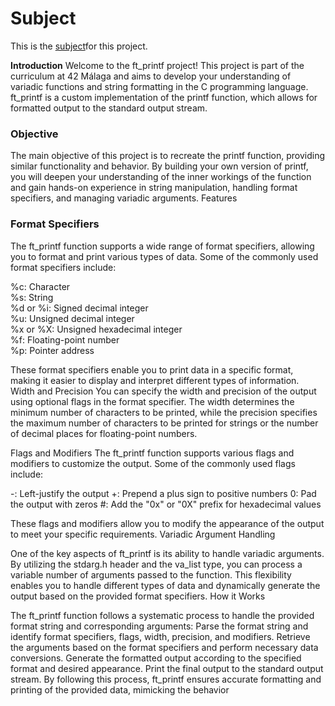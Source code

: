 <h1>Subject</h1>
This is the <a href="https://github.com/joburgos77/subjects/blob/main/es.subject.pdf" rel="nofollow">subject</a>for this project.

<b>Introduction</b>
Welcome to the ft_printf project! This project is part of the curriculum at 42 Málaga and aims to develop your understanding of variadic functions and string formatting in the C programming language. ft_printf is a custom implementation of the printf function, which allows for formatted output to the standard output stream.

<h3>Objective</h3>
The main objective of this project is to recreate the printf function, providing similar functionality and behavior. By building your own version of printf, you will deepen your understanding of the inner workings of the function and gain hands-on experience in string manipulation, handling format specifiers, and managing variadic arguments.
Features

<h3>Format Specifiers</h3>
The ft_printf function supports a wide range of format specifiers, allowing you to format and print various types of data. Some of the commonly used format specifiers include:

%c: Character<br>
%s: String<br>
%d or %i: Signed decimal integer<br>
%u: Unsigned decimal integer<br>
%x or %X: Unsigned hexadecimal integer<br>
%f: Floating-point number<br>
%p: Pointer address<br>


These format specifiers enable you to print data in a specific format, making it easier to display and interpret different types of information.
Width and Precision You can specify the width and precision of the output using optional flags in the format specifier. The width determines the minimum number of characters to be printed, while the precision specifies the maximum number of characters to be printed for strings or the number of decimal places for floating-point numbers.

Flags and Modifiers The ft_printf function supports various flags and modifiers to customize the output. Some of the commonly used flags include:

-: Left-justify the output +: Prepend a plus sign to positive numbers 0: Pad the output with zeros #: Add the "0x" or "0X" prefix for hexadecimal values

These flags and modifiers allow you to modify the appearance of the output to meet your specific requirements.
Variadic Argument Handling

One of the key aspects of ft_printf is its ability to handle variadic arguments. By utilizing the stdarg.h header and the va_list type, you can process a variable number of arguments passed to the function. This flexibility enables you to handle different types of data and dynamically generate the output based on the provided format specifiers.
How it Works

The ft_printf function follows a systematic process to handle the provided format string and corresponding arguments:
Parse the format string and identify format specifiers, flags, width, precision, and modifiers. Retrieve the arguments based on the format specifiers and perform necessary data conversions. Generate the formatted output according to the specified format and desired appearance. Print the final output to the standard output stream.
By following this process, ft_printf ensures accurate formatting and printing of the provided data, mimicking the behavior
